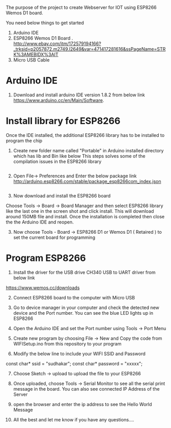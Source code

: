 The purpose of the project to create Webserver  for IOT using ESP8266 Wemos D1 board.

You need below things to get started

1. Arduino IDE
2. ESP8266 Wemos D1 Board . </br>
http://www.ebay.com/itm/172579194166?_trksid=p2057872.m2749.l2649&var=471417281616&ssPageName=STRK%3AMEBIDX%3AIT
3. Micro USB Cable

# Arduino IDE

1. Download and install arduino IDE version 1.8.2 from below link </br>
   https://www.arduino.cc/en/Main/Software.

# Install library for ESP8266

Once the IDE installed, the additional ESP8266 library has to be installed to program the chip

1. Create new folder name called "Portable" in Arduino installed directory which has lib and Bin like below
This steps solves some of the compilation issues in the ESP8266 library

<image Link>


2. Open File-> Preferences and Enter the below package link <br>
http://arduino.esp8266.com/stable/package_esp8266com_index.json

<image>

3. Now download and install the ESP8266 board

Choose Tools -> Board -> Board Manager and then select ESP8266 library like the last one in the screen shot and click install.
This will download around 150MB file and install. Once the installation is completed then close the the Arduino IDE and reopen.

<images>

3. Now choose Tools - Board -> ESP8266 D1 or Wemos D1 ( Retaired ) to set the current board for programming


# Program ESP8266

1. Install the driver for the USB drive CH340 USB to UART driver from below link <br>

https://www.wemos.cc/downloads

2. Connect ESP8266 board to the computer with Micro USB

3. Go to device manager in your computer and check the detected new device and the Port number. You can see the blue LED lights up in ESP8266

4. Open the Arduino IDE and set the Port number using Tools -> Port Menu

5. Create new program by choosing File -> New and Copy the code from WIFISetup.ino from this repository to your program

6. Modify the below line to include your WIFI SSID and Password

const char* ssid = "sudhakar";
const char* password = "xxxxx";

7. Choose Sketch -> upload to upload the file to your ESP8266

8. Once uploaded, choose Tools -> Serial Monitor to see all the serial print message in the board. </B>
You can also see connected IP Address of the Server

9. open the browser and enter the ip address to see the Hello World Message

10. All the best and let me know if you have any questions.... 





